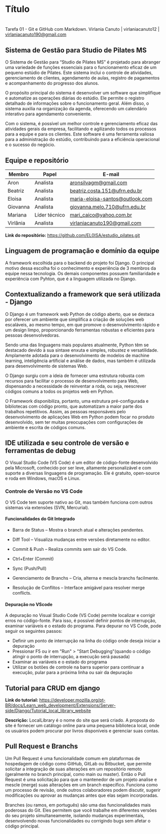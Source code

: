 # Título <h1>
Tarefa 01 - Git e GitHub com Markdown.
Virlania Canuto | virlaniacanuto12 | virlaniacanuto190@gmail.com
## Sistema de Gestão para Studio de Pilates MS
O Sistema de Gestão para “Studio de Pilates MS” é projetado para abranger uma
variedade de funções essenciais para o funcionamento eficaz de um pequeno estúdio de
Pilates. Este sistema inclui o controle de atividades, gerenciamento de clientes, agendamento de aulas, registro de pagamentos e acompanhamento do progresso dos alunos.

O propósito principal do sistema é desenvolver um software que simplifique e automatize
as operações diárias do estúdio. Ele permite o registro detalhado de informações sobre o
funcionamento geral. Além disso, o sistema auxilia na organização da agenda, oferecendo um calendário interativo para agendamento conveniente.

Com o sistema, é possível um melhor controle e gerenciamento eficaz das atividades
gerais da empresa, facilitando e agilizando todos os processos para a equipe e para os
clientes. Este software é uma ferramenta valiosa para a administração do estúdio,
contribuindo para a eficiência operacional e o sucesso do negócio.
## Equipe e repositório

Membro     |     Papel   |   E-mail   |
---------  | ----------- | ---------- |
Aron       | Analista           | aronsilvagm@gmail.com
Beatriz    | Analista           | beatriz.costa.151@ufrn.edu.br
Eloisa     | Analista           | maria-eloisa-santos@outlook.com
Giovanna   | Analista           | giovanna.melo.710@ufrn.edu.br
Mariana    | Líder técnico      | mari_caico@yahoo.com.br
Virlânia   | Analista           | virlaniacanuto190@gmail.com

**Link do repositório:** https://github.com/EL0ISA/estudio_pilates.git 

## Linguagem de programação e domínio da equipe 

A framework escolhida para o backend do projeto foi Django. O principal motivo dessa escolha foi o conhecimento e experiência de 3 membros da equipe nessa tecnologia. Os demais componentes possuem familiaridade e experiência com Pyhton, que é a linguagem utilizada no Django. 

## Contextualizando a framework que será utilizada - Django 

O Django é um framework web Python de código aberto, que se destaca por oferecer um ambiente que simplifica a criação de soluções web escaláveis, ao mesmo tempo, em que promove o desenvolvimento rápido e um design limpo, proporcionando ferramentas robustas e eficientes para pessoas desenvolvedoras.

Sendo uma das linguagens mais populares atualmente, Python têm se destacado devido à sua sintaxe enxuta e simples, robustez e versatilidade. Amplamente adotada para o desenvolvimento de modelos de machine learning, inteligência artificial e análise de dados, mas também é utilizada para desenvolvimento de sistemas Web.

O Django surgiu com a ideia de fornecer uma estrutura robusta com recursos para facilitar o processo de desenvolvimento para Web, dispensando a necessidade de reinventar a roda, ou seja, reescrever códigos comuns a todos os projetos web em Python.

O Framework disponibiliza, portanto, uma estrutura pré-configurada e bibliotecas com código pronto, que automatizam a maior parte dos trabalhos repetitivos. Assim, as pessoas responsáveis pelo desenvolvimento de aplicações Web em Python podem focar no produto desenvolvido, sem ter muitas preocupações com configurações de ambiente e escrita de códigos comuns.

## IDE utilizada e seu controle de versão e ferramentas de debug

O Visual Studio Code (VS Code) é um editor de código-fonte desenvolvido pela Microsoft, conhecido por ser leve, altamente personalizável e com suporte a diversas linguagens de programação. Ele é gratuito, open-source e roda em Windows, macOS e Linux.

### Controle de Versão no VS Code
O VS Code tem suporte nativo ao Git, mas também funciona com outros sistemas via extensões (SVN, Mercurial).

#### Funcionalidades do Git Integrado

- Barra de Status – Mostra o branch atual e alterações pendentes.

- Diff Tool – Visualiza mudanças entre versões diretamente no editor.

- Commit & Push – Realiza commits sem sair do VS Code.

- Ctrl+Enter (Commit)

- Sync (Push/Pull)

- Gerenciamento de Branchs – Cria, alterna e mescla branchs facilmente.

- Resolução de Conflitos – Interface amigável para resolver merge conflicts.

#### Depuração no VScode

A depuração no Visual Studio Code (VS Code) permite localizar e corrigir erros no código-fonte. Para isso, é possível definir pontos de interrupção, examinar variáveis e o estado do programa. 
Para depurar no VS Code, pode seguir os seguintes passos:

- Definir um ponto de interrupção na linha do código onde deseja iniciar a depuração
- Pressionar F5 ou ir em "Run" > "Start Debugging"(quando o código atingir o ponto de interrupção, a execução será pausada)
- Examinar as variáveis e o estado do programa
- Utilizar os botões de controle na barra superior para continuar a execução, pular para a próxima linha ou sair da depuração

## Tutorial para CRUD em django 

**Link do tutorial:** https://developer.mozilla.org/pt-BR/docs/Learn_web_development/Extensions/Server-side/Django/Tutorial_local_library_website 

**Descrição:** LocalLibrary é o nome do site que será criado. A proposta do site é fornecer um catálogo online para uma pequena biblioteca local, onde os usuários podem procurar por livros disponíveis e gerenciar suas contas.

## Pull Request e Branchs

Um Pull Request é uma funcionalidade comum em plataformas de hospedagem de código como GitHub, GitLab ou Bitbucket, que permite solicitar a integração de suas alterações em um repositório remoto (geralmente no branch principal, como main ou master). Então o Pull Request é uma solicitação para que o mantenedor de um projeto analise e mescle (merge) suas alterações em um branch específico. Funciona como um processo de revisão, onde outros colaboradores podem discutir, sugerir modificações ou aprovar as mudanças antes que elas sejam incorporadas.

Branches (ou ramos, em português) são uma das funcionalidades mais poderosas do Git. Eles permitem que você trabalhe em diferentes versões do seu projeto simultaneamente, isolando mudanças experimentais, desenvolvendo novas funcionalidades ou corrigindo bugs sem afetar o código principal.





